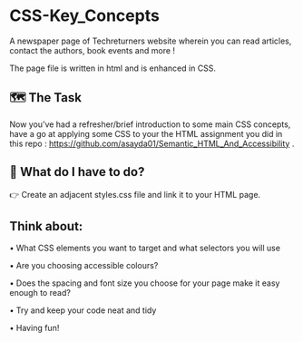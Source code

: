 # CSS-Key_Concepts

A newspaper page of Techreturners website wherein you can read articles, contact the authors, book events and more ! 

The page file is written in html and is enhanced in CSS.


## 🗺 The Task

Now you’ve had a refresher/brief introduction to some main CSS concepts, have a go at applying some CSS to your the HTML assignment you did in this repo : 
https://github.com/asayda01/Semantic_HTML_And_Accessibility .


## 🤔 What do I have to do?

👉 Create an adjacent styles.css file and link it to your HTML page. 

## Think about:

•	What CSS elements you want to target and what selectors you will use 

•	Are you choosing accessible colours?

•	Does the spacing and font size you choose for your page make it easy enough to read?

•	Try and keep your code neat and tidy

•	Having fun!
